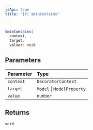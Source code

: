 ```yaml
---
jsApi: true
title: "[F] $minContains"

---
```

```ts
$minContains(
  context,
  target,
  value): void
```

## Parameters

| Parameter | Type |
| :------ | :------ |
| `context` | `DecoratorContext` |
| `target` | `Model` \| `ModelProperty` |
| `value` | `number` |

## Returns

`void`
